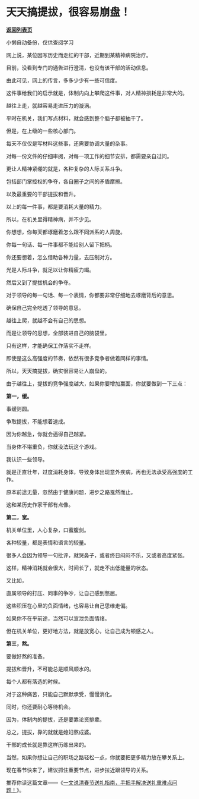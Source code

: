 # 天天搞提拔，很容易崩盘！

[**返回列表页**](/gzh/费曼的小茶馆)

小懒自动备份，仅供查阅学习

网上说，某位因写历史而走红的干部，近期到某精神病院治疗。

目前，没看到专门的通告进行澄清，也没有该干部的活动信息。

由此可见，网上的传言，多多少少有一些可信度。

这件事给我们的启示就是，体制内向上攀爬这件事，对人精神损耗是非常大的。

越往上走，就越容易走进压力的漩涡。

平时在机关，我们写点材料，就会感到整个脑子都被抽干了。

但是，在上级的一些核心部门。

每天不仅仅是写材料这些事，还需要协调大量的杂事。  

对每一份文件的仔细审阅，对每一项工作的细节安排，都需要亲自过问。

更让人精神紧绷的就是，各种复杂的人际关系斗争。  

包括部门掌控权的争夺，各自圈子之间的矛盾摩擦。

以及最重要的干部提拔和晋升。  

以上的每一件事，都是要消耗大量的精力。

所以，在机关里得精神病，并不少见。  

你想想，你每天都琢磨着怎么跟不同派系的人周旋。

你每一句话、每一件事都不能给别人留下把柄。

你还要想着，怎么借助各种力量，去压制对方。  

光是人际斗争，就足以让你精疲力竭。

然后又到了提拔机会的争夺。

对于领导的每一句话、每一个表情，你都要非常仔细地去琢磨背后的意思。

确保自己完全吃透了领导的意思。  

越往上爬，就越不会有自己的思想。  

而是让领导的思想，全部装进自己的脑袋里。

只有这样，才能确保工作落实不走样。

即使是这么高强度的节奏，依然有很多竞争者做着同样的事情。

所以，天天搞提拔，确实很容易让人崩盘的。

由于越往上，提拔的竞争强度越大，如果你要增加赢面，你就要做到一下三点：  

**第一，缓。**

事缓则圆。

争取提拔，不能想着速成。

因为你越急，你就会逼得自己越紧。

当身体不堪重负，你就没法玩这个游戏。

我认识一些领导。

就是正直壮年，过度消耗身体，导致身体出现意外疾病，再也无法承受高强度的工作。  

原本前途无量，忽然由于健康问题，进步之路戛然而止。

这和某历史作家干部有点像。

**第二，宽。**  

机关单位里，人心复杂，口蜜腹剑。  

各种较量，都是表情和语言的较量。

很多人会因为领导一句批评，就哭鼻子，或者终日闷闷不乐，又或者高度紧张。  

这样，精神消耗就会很大，时间长了，就走不出低能量的状态。

又比如，

直属领导的打压、同事的争吵，让自己感到憋屈。

这些积压在心里的负面情绪，也容易让自己思维走偏。  

如果你不在乎前途，当然可以宣泄负面情绪。  

但在机关单位，更好地方法，就是放宽心，让自己成为顿感之人。  

**第三，熬。**  

要做好熬的准备。  

提拔和晋升，不可能总是顺风顺水的。

每个人都有落选的时候。

对于这种痛苦，只能自己默默承受，慢慢消化。  

同时，你还要耐心等待机会。

因为，体制内的提拔，还是要靠论资排辈。

总之，提拔，靠的就就是媳妇熬成婆。  

干部的成长就是靠这样历练出来的。

当然，如果你想让自己的职场之路轻松一点，你就要把更多精力放在攀关系上。  

现在春节快来了，建议抓住重要节点，进步拉近跟领导的关系。

推荐你读这篇文章——《[一文说清春节送礼指南，手把手解决送礼重难点问题！](https://mp.weixin.qq.com/s?__biz=Mzk0MzcyOTA5Ng==&mid=2247488803&idx=2&sn=8f2e2a26eedc36c4cd4184261cb682ce&scene=21#wechat_redirect)》。

